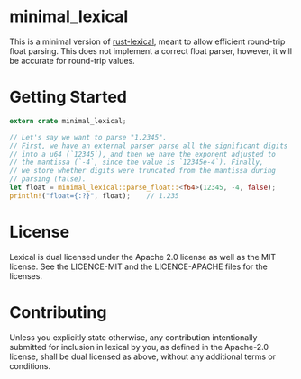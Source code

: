 minimal_lexical
===============

This is a minimal version of [rust-lexical](https://github.com/Alexhuszagh/rust-lexical), meant to allow efficient round-trip float parsing. This does not implement a correct float parser, however, it will be accurate for round-trip values.

# Getting Started

```rust
extern crate minimal_lexical;

// Let's say we want to parse "1.2345".
// First, we have an external parser parse all the significant digits
// into a u64 (`12345`), and then we have the exponent adjusted to
// the mantissa (`-4`, since the value is `12345e-4`). Finally,
// we store whether digits were truncated from the mantissa during 
// parsing (false).
let float = minimal_lexical::parse_float::<f64>(12345, -4, false);
println!("float={:?}", float);    // 1.235
```

# License

Lexical is dual licensed under the Apache 2.0 license as well as the MIT license. See the LICENCE-MIT and the LICENCE-APACHE files for the licenses. 

# Contributing

Unless you explicitly state otherwise, any contribution intentionally submitted for inclusion in lexical by you, as defined in the Apache-2.0 license, shall be dual licensed as above, without any additional terms or conditions.
